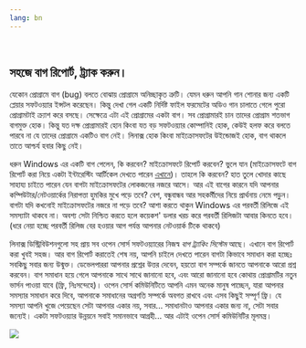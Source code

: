 ```yaml
---
lang: bn
---
```

﻿



<h2>সহজে বাগ রিপোর্ট, ট্র্যাক করুন।</h2>



যেকোন প্রোগ্রামে বাগ (bug) বলতে বোঝায় প্রোগ্রামে অনিচ্ছাকৃত ত্রুটি। যেমন ধরুন আপনি গান শোনার জন্য একটি প্লেয়ার সফটওয়্যার ইন্সটল করেছেন। কিন্তু দেখা গেল একটি নির্দিষ্ট ফাইল ফরমেটের অডিও গান চালাতে গেলে পুরো প্রোগ্রামটাই ক্র্যাশ করে বসছে। সেক্ষেত্রে এটা এই প্রোগ্রামের একটা বাগ। সব প্রোগ্রামারই চান তাদের প্রোগ্রাম শতভাগ বাগমুক্ত হোক। কিন্তু যত দক্ষ প্রোগ্রামারই হোন কিংবা যত বড় সফটওয়্যার কোম্পানিই হোক, কেউই হলফ করে বলতে পারবে না যে তাদের প্রোগ্রামে একটিও বাগ নেই। লিনাক্স হোক কিংবা মাইক্রোসফটের উইন্ডোজই হোক, বাগ থাকলে তাতে আশ্চর্য হবার কিছু নেই।



ধরুন Windows এর একটি বাগ পেলেন, কি করবেন? মাইক্রোসফটে রিপোর্ট করবেন? ভুলে যান (মাইক্রোসফটে বাগ রিপোর্ট করা নিয়ে একটা ইন্টারেস্টিং আর্টিকেল দেখতে পারেন <a href="http://www.oreillynet.com/mac/blog/2002/06/mission_impossible_submitting.html">এখানে</a>)। তাহলে কি করবেন? হাত তুলে খোদার কাছে সাহায্য চাইতে পারেন যেন বাগটা মাইক্রোসফটের লোকজনের নজরে আসে। আর এই বাগের কারনে যদি আপনার কম্পিউটার/নেটওয়ার্কের নিরাপত্তা হুমকির মুখে পড়ে তবে? বেশ, বন্ধুবান্ধব আর সহকর্মীদের নিয়ে প্রার্থনায় নেমে পড়ুন।
বাগটা যদি কখনোই মাইক্রোসফটের নজরে না পড়ে তবে? আশা করতে থাকুন Windows এর পরবর্তী রিলিজে এই সমস্যাটা থাকবে না। অবশ্য সেটা নিশ্চিত করতে হলে কয়েকশ' ডলার খরচ করে পরবর্তী রিলিজটা আবার কিনতে হবে। (ধরে নেয়া হচ্ছে পরবর্তী রিলিজ বের হওয়ার আগ পর্যন্ত আপনার নেটওয়ার্ক টিকে থাকবে)



লিনাক্স ডিস্ট্রিবিউশনগুলো সহ প্রায় সব ওপেন সোর্স সফটওয়্যারের নিজস্ব <i>বাগ ট্র্যাকিং সিস্টেম</i> আছে। এখানে বাগ রিপোর্ট করা খুবই সহজ। আর বাগ রিপোর্ট করাতেই শেষ নয়, আপনি চাইলে দেখতে পারেন বাগটা কিভাবে সমাধান করা হচ্ছেঃ সবকিছু সবার জন্য উন্মুক্ত। ডেভেলপাররা আপনার প্রশ্নের উত্তর দেবেন, হয়তো বাগ সম্পর্কে জানতে আপনাকে আরো প্রশ্ন করবেন। বাগ সমাধান হয়ে গেলে আপনাকে সাথে সাথে জানানো হবে, এবং আরো জানানো হবে কোথায় প্রোগ্রামটির নতুন ভার্সন পাওয়া যাবে (ফ্রি, নিঃসন্দেহে)। ওপেন সোর্স কমিউনিটিতে আপনি এমন অনেক মানুষ পাচ্ছেন, যারা আপনার সমস্যার সমাধান করে দিবে, আপনাকে সমাধানের অগ্রগতি সম্পর্কে অবগত রাখবে এবং এসব কিছুই সম্পূর্ণ ফ্রি। যে সমস্যা আপনি খুজে পেয়েছেন সেটা আপনার একার নয়, সবার... সমাধানটাও আপনার একার জন্য না, সেটা সবার জন্যেই। একটা সফটওয়্যার উন্নয়নে সবাই সমানভাবে আগ্রহী... আর এটাই ওপেন সোর্স কমিউনিটির মূলমন্ত্র।

<img src="Images/report_bugs_thumb.png" />





